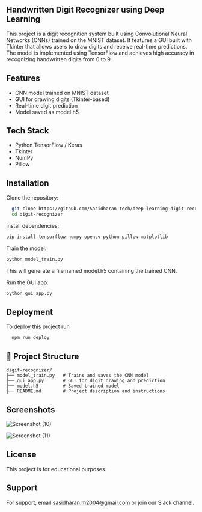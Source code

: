 
## Handwritten Digit Recognizer using Deep Learning
This project is a digit recognition system built using Convolutional Neural Networks (CNNs) trained on the MNIST dataset. It features a GUI built with Tkinter that allows users to draw digits and receive real-time predictions. The model is implemented using TensorFlow and achieves high accuracy in recognizing handwritten digits from 0 to 9.


## Features

- CNN model trained on MNIST dataset
- GUI for drawing digits (Tkinter-based)
- Real-time digit prediction
- Model saved as model.h5


## Tech Stack

- Python TensorFlow / Keras
- Tkinter 
- NumPy 
- Pillow


## Installation

Clone the repository:

```bash
  git clone https://github.com/Sasidharan-tech/deep-learning-digit-recognizer-arttifai.git
  cd digit-recognizer
```
install dependencies:

```bash
pip install tensorflow numpy opencv-python pillow matplotlib
```
Train the model:
```bash
python model_train.py
```
This will generate a file named model.h5 containing the trained CNN.

Run the GUI app:
```bash
python gui_app.py
```
## Deployment

To deploy this project run

```bash
  npm run deploy
```


## 📁 Project Structure

```
digit-recognizer/
├── model_train.py   # Trains and saves the CNN model
├── gui_app.py       # GUI for digit drawing and prediction
├── model.h5         # Saved trained model
├── README.md        # Project description and instructions
```

## Screenshots

![Screenshot (10)](https://github.com/user-attachments/assets/dcb750ee-c3a7-4cbb-87f6-d6475fd269ba)

![Screenshot (11)](https://github.com/user-attachments/assets/e67dbb94-f36d-4dc2-a57f-7448f7aeaf39)


## License

This project is for educational purposes.






## Support

For support, email sasidharan.m2004@gmail.com or join our Slack channel.

